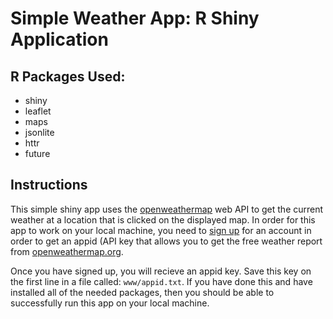 # Simple Weather App: R Shiny Application 

## R Packages Used:

* shiny
* leaflet
* maps
* jsonlite
* httr
* future  

## Instructions

This simple shiny app uses the [openweathermap](https://openweathermap.org/) web API to get the current weather at a location that is clicked on the displayed map. In order for this app to work on your local machine, you need to [sign up](https://home.openweathermap.org/users/sign_up) for an account in order to get an appid (API key that allows you to get the free weather report from [openweathermap.org](https://openweathermap.org/).

Once you have signed up, you will recieve an appid key. Save this key on the first line in a file called: `www/appid.txt`.
If you have done this and have installed all of the needed packages, then you should be able to successfully run this app on your local machine. 
